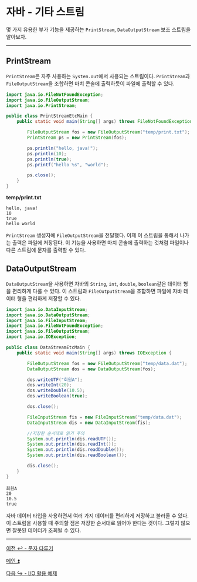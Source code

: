 # 자바 - 기타 스트림

몇 가지 유용한 부가 기능을 제공하는 `PrintStream`, `DataOutputStream` 보조 스트림을 알아보자.

---

## PrintStream

`PrintStream`은 자주 사용하는 `System.out`에서 사용되는 스트림이다. `PrintStream`과
`FileOutputStream`을 조합하면 마치 콘솔에 출력하듯이 파일에 출력할 수 있다.

```java
import java.io.FileNotFoundException;
import java.io.FileOutputStream;
import java.io.PrintStream;

public class PrintStreamEtcMain {
    public static void main(String[] args) throws FileNotFoundException {

        FileOutputStream fos = new FileOutputStream("temp/print.txt");
        PrintStream ps = new PrintStream(fos);

        ps.println("hello, java!");
        ps.println(10);
        ps.println(true);
        ps.printf("hello %s", "world");

        ps.close();
    }
}
```

**temp/print.txt**

```text
hello, java!
10
true
hello world
```

`PrintStream` 생성자에 `FileOutputStream`을 전달했다. 이제 이 스트림을 통해서
나가는 출력은 파일에 저장된다. 이 기능을 사용하면 마치 콘솔에 출력하는 것처럼
파일이나 다른 스트림에 문자를 출력할 수 있다.

## DataOutputStream

`DataOutputStream`을 사용하면 자바의 `String`, `int`, `double`, `boolean`같은 데이터 형을
편리하게 다룰 수 있다. 이 스트림과 `FileOutputStream`을 조합하면 파일에 자바
데이터 형을 편리하게 저장할 수 있다.

```java
import java.io.DataInputStream;
import java.io.DataOutputStream;
import java.io.FileInputStream;
import java.io.FileNotFoundException;
import java.io.FileOutputStream;
import java.io.IOException;

public class DataStreamEtcMain {
    public static void main(String[] args) throws IOException {

        FileOutputStream fos = new FileOutputStream("temp/data.dat");
        DataOutputStream dos = new DataOutputStream(fos);

        dos.writeUTF("회원A");
        dos.writeInt(20);
        dos.writeDouble(10.5);
        dos.writeBoolean(true);

        dos.close();

        FileInputStream fis = new FileInputStream("temp/data.dat");
        DataInputStream dis = new DataInputStream(fis);

        //저장한 순서대로 읽기 주의
        System.out.println(dis.readUTF());
        System.out.println(dis.readInt());
        System.out.println(dis.readDouble());
        System.out.println(dis.readBoolean());

        dis.close();
    }
}
```

```text
회원A
20
10.5
true
```

자바 데이터 타입을 사용하면서 여러 가지 데이터를 편리하게 저장하고 불러올 수 있다.
이 스트림을 사용할 때 주의할 점은 저장한 순서대로 읽어야 한다는 것이다. 그렇지 않으면
잘못된 데이터가 조회될 수 있다.



---

[이전 ↩️ - 문자 다루기](https://github.com/genesis12345678/TIL/blob/main/Java/adv_1/io/text.md)

[메인 ⏫](https://github.com/genesis12345678/TIL/blob/main/Java/adv_1/Main.md)

[다음 ↪️ - I/O 활용 예제](https://github.com/genesis12345678/TIL/blob/main/Java/adv_1/io/iouse.md)